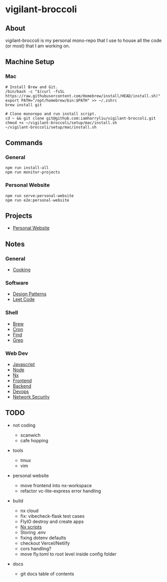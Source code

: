 # vigilant-broccoli

## About

vigilant-broccoli is my personal mono-repo that I use to house all the code (or most) that I am working on.

## Machine Setup

### Mac

```
# Install Brew and Git.
/bin/bash -c "$(curl -fsSL https://raw.githubusercontent.com/Homebrew/install/HEAD/install.sh)"
export PATH="/opt/homebrew/bin:$PATH" >> ~/.zshrc
brew install git
```

```
# Clone monorepo and run install script.
cd ~ && git clone git@github.com:iamharryliu/vigilant-broccoli.git
chmod +x ~/vigilant-broccoli/setup/mac/install.sh
~/vigilant-broccoli/setup/mac/install.sh
```

## Commands

### General

```
npm run install-all
npm run monitor-projects
```

### Personal Website

```
npm run serve:personal-website
npm run e2e:personal-website
```

## Projects

- [Personal Website](projects/personal-website/)

## Notes

### General

- [Cooking](notes/cooking.md)

### Software

- [Design Patterns](notes/design-patterns.md)
- [Leet Code](notes/leet-code.md)

### Shell

- [Brew](notes/os/brew.md)
- [Cron](notes/os/cron.md)
- [Find](notes/os/find.md)
- [Grep](notes/os/grep.md)

### Web Dev

- [Javascript](notes/web-dev/javascript.md)
- [Node](notes/web-dev/node.md)
- [Nx](notes/web-dev/nx.md)
- [Frontend](notes/web-dev/frontend/frontend.md)
- [Backend](notes/web-dev/backend/backend.md)
- [Devops](notes/web-dev/devops/devops.md)
- [Network Security](notes/network-security/network-security.md)

## TODO

- not coding
  - scanwich
  - cafe hopping
- tools
  - tmux
  - vim
- personal website
  - move frontend into nx-workspace
  - refactor vc-lite-express error handling
- build

  - nx cloud
  - fix: vibecheck-flask test cases
  - FlyIO destroy and create apps
  - [Nx scripts](https://www.youtube.com/watch?v=PRURABLaS8s)
  - Storing .env
  - fixing dotenv defaults
  - checkout Vercel/Netlify
  - cors handling?
  - move fly.toml to root level inside config folder

- docs

  - git docs table of contents
